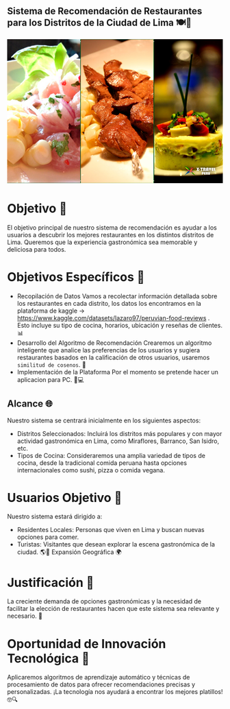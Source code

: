 ## Sistema de Recomendación de Restaurantes para los Distritos de la Ciudad de Lima 🍽️🌆
![Imagen de NAILS](https://github.com/katiaMOC/Sistema_recomendacion_restaurantes_lima/blob/main/img/Portada1.jpg) 

# Objetivo 🎯
El objetivo principal de nuestro sistema de recomendación es ayudar a los usuarios a descubrir los mejores restaurantes en los distintos distritos de Lima. Queremos que la experiencia gastronómica sea memorable y deliciosa para todos.

# Objetivos Específicos 📝

* Recopilación de Datos
 Vamos a recolectar información detallada sobre los restaurantes en cada distrito, los datos los encontramos en la plataforma de kaggle -> https://www.kaggle.com/datasets/lazaro97/peruvian-food-reviews . Esto incluye su tipo de cocina, horarios, ubicación y reseñas de clientes. 📊 
* Desarrollo del Algoritmo de Recomendación
 Crearemos un algoritmo inteligente que analice las preferencias de los usuarios y sugiera restaurantes basados en la calificación de otros usuarios, usaremos `similitud de cosenos`. 🤖
 * Implementación de la Plataforma
 Por el momento se pretende hacer un aplicacion para PC. 📱💻

## Alcance 🌐
Nuestro sistema se centrará inicialmente en los siguientes aspectos:

* Distritos Seleccionados: Incluirá los distritos más populares y con mayor actividad gastronómica en Lima, como Miraflores, Barranco, San Isidro, etc.
* Tipos de Cocina: Consideraremos una amplia variedad de tipos de cocina, desde la tradicional comida peruana hasta opciones internacionales como sushi, pizza o comida vegana.

# Usuarios Objetivo 👥
Nuestro sistema estará dirigido a:

* Residentes Locales: Personas que viven en Lima y buscan nuevas opciones para comer.
* Turistas: Visitantes que desean explorar la escena gastronómica de la ciudad. 🌎🌟
Expansión Geográfica 🌍

# Justificación 🤔
La creciente demanda de opciones gastronómicas y la necesidad de facilitar la elección de restaurantes hacen que este sistema sea relevante y necesario. 🍴

# Oportunidad de Innovación Tecnológica 🚀
Aplicaremos algoritmos de aprendizaje automático y técnicas de procesamiento de datos para ofrecer recomendaciones precisas y personalizadas. ¡La tecnología nos ayudará a encontrar los mejores platillos! 🤓🔍

